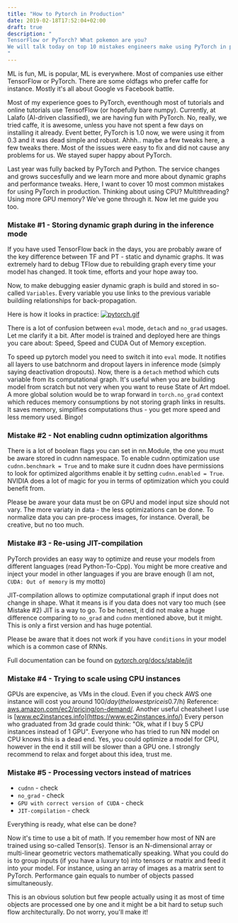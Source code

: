 ```yaml
---
title: "How to Pytorch in Production"
date: 2019-02-18T17:52:04+02:00
draft: true
description: "
TensorFlow or PyTorch? What pokemon are you? 
We will talk today on top 10 mistakes engineers make using PyTorch in production.
"
---
```


ML is fun, ML is popular, ML is everywhere. Most of companies use either
TensorFlow or PyTorch. There are some oldfags who prefer caffe for instance.
Mostly it's all about Google vs Facebook battle.

Most of my experience goes to PyTorch, eventhough most of tutorials and online tutorials use TensofFlow (or hopefully bare numpy).
Currently, at Lalafo (AI-driven classified), we are having fun with PyTorch. No, really, we tried caffe, it is awesome, unless you have not spent a few days on installing it already.
Event better, PyTorch is 1.0 now, we were using it from 0.3 and it was dead simple and robust. Ahhh.. maybe a few tweaks here, a few tweaks there.
Most of the issues were easy to fix and did not cause any problems for us. We stayed super happy about PyTorch.

Last year was fully backed by PyTorch and Python. The service changes and grows succesfully and we learn more and more about dynamic graphs and performance tweaks.
Here, I want to cover 10 most common mistakes for using PyTorch in production. Thinking about using CPU? Multithreading? Using more GPU memory? We've gone through it. Now let me guide you too.

### Mistake #1 - Storing dynamic graph during in the inference mode

If you have used TensorFlow back in the days, you are probably aware of the key difference between TF and PT - static and dynamic graphs.
It was extremely hard to debug TFlow due to rebuilding graph every time your model has changed. It took time, efforts and your hope away too.

Now, to make debugging easier dynamic graph is build and stored in so-called `Variables`. Every variable you use links to the previous variable buildiing relationships for back-propagation.

Here is how it looks in practice:
[![pytorch.gif](https://i.postimg.cc/4xjVQ04r/pytorch.gif)](https://postimg.cc/NK7KgpH4)

There is a lot of confusion between `eval` mode, `detach` and `no_grad` usages. Let me clarify it a bit.
After model is trained and deployed here are things you care about: Speed, Speed and CUDA Out of Memory exception.

To speed up pytorch model you need to switch it into `eval` mode. It notifies all layers to use batchnorm and dropout layers in inference mode (simply saying deactivation dropouts).
Now, there is a `detach` method which cuts variable from its computational graph. It's useful when you are building model from scratch but not very when you want to reuse State of Art mdoel.
A more global solution would be to wrap forward in `torch.no_grad` context which reduces memory consumptions by not storing graph links in results. It saves memory, simplifies computations thus - you get more speed and less memory used. Bingo!


### Mistake #2 - Not enabling cudnn optimization algorithms

There is a lot of boolean flags you can set in nn.Module, the one you must be aware stored in cudnn namespace.
To enable cudnn optimization use `cudnn.benchmark = True` and to make sure it cudnn does have permissions to look for optimized algorithms enable it by setting `cudnn.enabled = True`.
NVIDIA does a lot of magic for you in terms of optimization which you could benefit from.

Please be aware your data must be on GPU and model input size should not vary. The more variaty in data - the less optimizations can be done.
To normalize data you can pre-process images, for instance. Overall, be creative, but no too much.

### Mistake #3 - Re-using JIT-compilation
PyTorch provides an easy way to optimize and reuse your models from different languages (read Python-To-Cpp). You might be more creative and inject your model in other languages if you are brave enough (I am not, `CUDA: Out of memory` is my motto)

JIT-compilation allows to optimize computational graph if input does not change in shape. What it means is if you data does not vary too much (see Mistake #2) JIT is a way to go.
To be honest, it did not make a huge difference comparing to `no_grad` and `cudnn` mentioned above, but it might. This is only a first version and has huge potential. 

Please be aware that it does not work if you have `conditions` in your model which is a common case of RNNs.

Full documentation can be found on [pytorch.org/docs/stable/jit](https://pytorch.org/docs/stable/jit.html)

### Mistake #4 - Trying to scale using CPU instances
GPUs are expencive, as VMs in the cloud. Even if you check AWS one instance will cost you around 100$/day (the lowest price is 0.7$/h) Reference: [aws.amazon.com/ec2/pricing/on-demand/](https://aws.amazon.com/ec2/pricing/on-demand/). Another useful cheatsheet I use is [www.ec2instances.info](https://www.ec2instances.info/)
Every person who graduated from 3d grade could think: "Ok, what if I buy 5 CPU instances instead of 1 GPU".
Everyone who has tried to run NN model on CPU knows this is a dead end. Yes, you could optimize a model for CPU, however in the end it still will be slower than a GPU one. 
I strongly recommend to relax and forget about this idea, trust me.

### Mistake #5 - Processing vectors instead of matrices

- `cudnn` - check
- `no_grad` - check
- `GPU with correct version of CUDA` - check
- `JIT-compilation` - check

Everything is ready, what else can be done?

Now it's time to use a bit of math. If you remember how most of NN are trained using so-called Tensor(s). Tensor is an N-dimensional array or multi-linear geometric vectors mathematically speaking.
What you could do is to group inputs (if you have a luxury to) into tensors or matrix and feed it into your model. For instance, using an array of images as a matrix sent to PyTorch. Performance gain equals to number of objects passed simultaneously.

This is an obvious solution but few people actually using it as most of time objects are processed one by one and it might be a bit hard to setup such flow architecturally. Do not worry, you'll make it!

  


